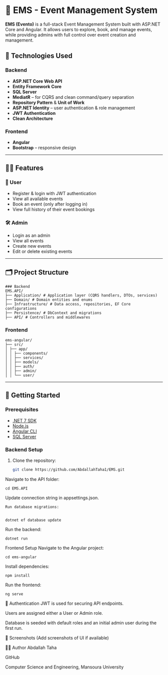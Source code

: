 # 🎉 EMS - Event Management System

**EMS (Evento)** is a full-stack Event Management System built with ASP.NET Core and Angular. It allows users to explore, book, and manage events, while providing admins with full control over event creation and management.

## 🔧 Technologies Used

### Backend
- **ASP.NET Core Web API**
- **Entity Framework Core**
- **SQL Server**
- **MediatR** – for CQRS and clean command/query separation
- **Repository Pattern** & **Unit of Work**
- **ASP.NET Identity** – user authentication & role management
- **JWT Authentication**
- **Clean Architecture**

### Frontend
- **Angular**
- **Bootstrap** – responsive design

---

## 🧑‍💻 Features

### 👤 User
- Register & login with JWT authentication
- View all available events
- Book an event (only after logging in)
- View full history of their event bookings

### 🛠️ Admin
- Login as an admin
- View all events
- Create new events
- Edit or delete existing events

---

## 🗂️ Project Structure
```
### Backend
EMS.API/
├── Application/ # Application layer (CQRS handlers, DTOs, services)
├── Domain/ # Domain entities and enums
├── Infrastructure/ # Data access, repositories, EF Core configurations
├── Persistence/ # DbContext and migrations
├── API/ # Controllers and middlewares
```

### Frontend
```
ems-angular/
├── src/
│ ├── app/
│ │ ├── components/
│ │ ├── services/
│ │ ├── models/
│ │ ├── auth/
│ │ ├── admin/
│ │ └── user/
```

---

## 🚀 Getting Started

### Prerequisites
- [.NET 7 SDK](https://dotnet.microsoft.com/download)
- [Node.js](https://nodejs.org/)
- [Angular CLI](https://angular.io/cli)
- [SQL Server](https://www.microsoft.com/en-us/sql-server)

### Backend Setup
1. Clone the repository:
   ```bash
   git clone https://github.com/AbdallahTaha1/EMS.git
  Navigate to the API folder:


    cd EMS.API
Update connection string in appsettings.json.

    Run database migrations:


    dotnet ef database update
Run the backend:


    dotnet run
Frontend Setup
Navigate to the Angular project:

    cd ems-angular
Install dependencies:

    npm install
Run the frontend:

    ng serve
🔐 Authentication
JWT is used for securing API endpoints.

Users are assigned either a User or Admin role.

Database is seeded with default roles and an initial admin user during the first run.

📸 Screenshots
(Add screenshots of UI if available)

🧑‍💼 Author
Abdallah Taha

GitHub

Computer Science and Engineering, Mansoura University
